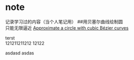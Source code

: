 # note
记录学习过的内容（当个人笔记用）
##用贝塞尔曲线绘制圆  
只能无限逼近
[Approximate a circle with cubic Bézier curves](./note001.md)    

<summary>terst</summary>
121211211212
12122

asdasd
asdas

